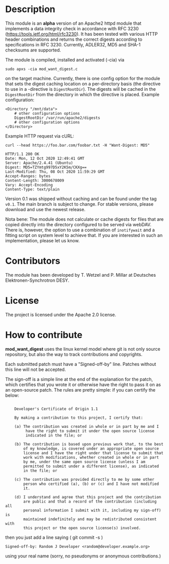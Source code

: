 Description
=================

This module is an **alpha** version of an Apache2 httpd module that implements a data integrity check in accordance with RFC 3230 (https://tools.ietf.org/html/rfc3230).
It has been tested with various HTTP header combinations and returns the correct digests according to specifications in RFC 3230.
Currently, ADLER32, MD5 and SHA-1 checksums are supported.

The module is compiled, installed and activated (-cia) via
```
sudo apxs -cia mod_want_digest.c
```
on the target machine.
Currently, there is one config option for the module that sets the digest caching location on a per-directory basis (the directive to use in a <Directory>-directive is `DigestRootDir`). The digests will be cached in the `DigestRootDir` from the directory in which the directive is placed.
Example configuration:
```
<Directory "/mnt/data">
    # other configuration options
    DigestRootDir /var/run/apache2/digests
    # other configuration options
</Directory>
```

Example HTTP request via cURL:
``` 
curl --head https://foo.bar.com/foobar.txt -H "Want-Digest: MD5"

HTTP/1.1 200 OK
Date: Mon, 12 Oct 2020 12:49:41 GMT
Server: Apache/2.4.41 (Ubuntu)
Digest: MD5=TZYmtg997D5xY2K5m/CKXg==
Last-Modified: Thu, 08 Oct 2020 11:59:29 GMT
Accept-Ranges: bytes
Content-Length: 3000678009
Vary: Accept-Encoding
Content-Type: text/plain
```

Version 0.1 was shipped without caching and can be found under the tag `v0.1`. The main branch is subject to change. For stable versions, please download and use the newest release.

Nota bene:
The module does not calculate or cache digests for files that are copied directly into the directory configured to be served via webDAV. There is, however, the option to use a combination of `inotifywait` and a fitting script on system level to achieve that. If you are interested in such an implementation, please let us know.

Contributors
================
The module has been developed by T. Wetzel and P. Millar at Deutsches Elektronen-Synchrotron DESY.

License
=================
The project is licensed under the Apache 2.0 license.

How to contribute
=================

**mod\_want\_digest** uses the linux kernel model where git is not only source repository,
but also the way to track contributions and copyrights.

Each submitted patch must have a "Signed-off-by" line.  Patches without
this line will not be accepted.

The sign-off is a simple line at the end of the explanation for the
patch, which certifies that you wrote it or otherwise have the right to
pass it on as an open-source patch.  The rules are pretty simple: if you
can certify the below:
```

    Developer's Certificate of Origin 1.1

    By making a contribution to this project, I certify that:

    (a) The contribution was created in whole or in part by me and I
         have the right to submit it under the open source license
         indicated in the file; or

    (b) The contribution is based upon previous work that, to the best
        of my knowledge, is covered under an appropriate open source
        license and I have the right under that license to submit that
        work with modifications, whether created in whole or in part
        by me, under the same open source license (unless I am
        permitted to submit under a different license), as indicated
        in the file; or

    (c) The contribution was provided directly to me by some other
        person who certified (a), (b) or (c) and I have not modified
        it.

    (d) I understand and agree that this project and the contribution
        are public and that a record of the contribution (including all
        personal information I submit with it, including my sign-off) is
        maintained indefinitely and may be redistributed consistent with
        this project or the open source license(s) involved.

```
then you just add a line saying ( git commit -s )

    Signed-off-by: Random J Developer <random@developer.example.org>

using your real name (sorry, no pseudonyms or anonymous contributions.)


